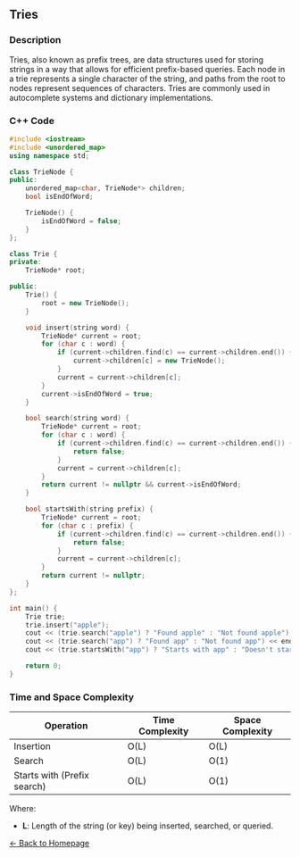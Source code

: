## Tries

### Description
Tries, also known as prefix trees, are data structures used for storing strings in a way that allows for efficient prefix-based queries. Each node in a trie represents a single character of the string, and paths from the root to nodes represent sequences of characters. Tries are commonly used in autocomplete systems and dictionary implementations.

### C++ Code

```cpp
#include <iostream>
#include <unordered_map>
using namespace std;

class TrieNode {
public:
    unordered_map<char, TrieNode*> children;
    bool isEndOfWord;

    TrieNode() {
        isEndOfWord = false;
    }
};

class Trie {
private:
    TrieNode* root;

public:
    Trie() {
        root = new TrieNode();
    }

    void insert(string word) {
        TrieNode* current = root;
        for (char c : word) {
            if (current->children.find(c) == current->children.end()) {
                current->children[c] = new TrieNode();
            }
            current = current->children[c];
        }
        current->isEndOfWord = true;
    }

    bool search(string word) {
        TrieNode* current = root;
        for (char c : word) {
            if (current->children.find(c) == current->children.end()) {
                return false;
            }
            current = current->children[c];
        }
        return current != nullptr && current->isEndOfWord;
    }

    bool startsWith(string prefix) {
        TrieNode* current = root;
        for (char c : prefix) {
            if (current->children.find(c) == current->children.end()) {
                return false;
            }
            current = current->children[c];
        }
        return current != nullptr;
    }
};

int main() {
    Trie trie;
    trie.insert("apple");
    cout << (trie.search("apple") ? "Found apple" : "Not found apple") << endl;
    cout << (trie.search("app") ? "Found app" : "Not found app") << endl;
    cout << (trie.startsWith("app") ? "Starts with app" : "Doesn't start with app") << endl;

    return 0;
}
```
### Time and Space Complexity

| Operation                     | Time Complexity                  | Space Complexity         |
|-------------------------------|----------------------------------|--------------------------|
| Insertion                     | O(L)                             | O(L)                     |
| Search                        | O(L)                             | O(1)                     |
| Starts with (Prefix search)    | O(L)                             | O(1)                     |

Where:
- **L**: Length of the string (or key) being inserted, searched, or queried.

[← Back to Homepage](https://mehwishferoz.github.io/#4--routing-tables-and-address-resolution)